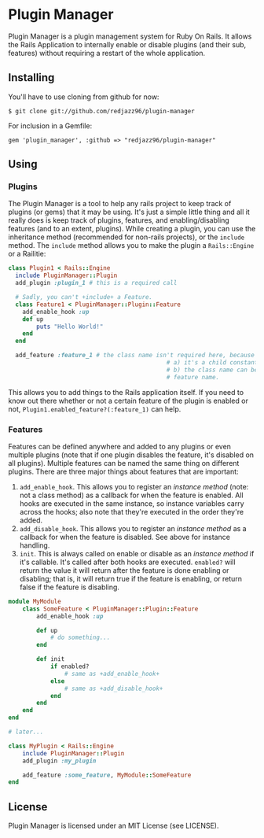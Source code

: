 # Plugin Manager #
Plugin Manager is a plugin management system for Ruby On Rails.  It allows the Rails Application to internally enable or disable plugins (and their sub, features) without requiring a restart of the whole application.

## Installing ##
You'll have to use cloning from github for now:

	$ git clone git://github.com/redjazz96/plugin-manager

For inclusion in a Gemfile:

	gem 'plugin_manager', :github => "redjazz96/plugin-manager"

## Using ##

### Plugins ###
The Plugin Manager is a tool to help any rails project to keep track of plugins (or gems) that it may be using.  It's just a simple little thing and all it really does is keep track of plugins, features, and enabling/disabling features (and to an extent, plugins).  While creating a plugin, you can use the inheritance method (recommended for non-rails projects), or the `include` method.  The `include` method allows you to make the plugin a `Rails::Engine` or a Railitie:

```Ruby
class Plugin1 < Rails::Engine
  include PluginManager::Plugin
  add_plugin :plugin_1 # this is a required call

  # Sadly, you can't +include+ a Feature.
  class Feature1 < PluginManager::Plugin::Feature
  	add_enable_hook :up
  	def up
  		puts "Hello World!"
  	end
  end

  add_feature :feature_1 # the class name isn't required here, because
  											 # a) it's a child constant of Plugin1 and
  											 # b) the class name can be inferred by the
  											 # feature name.
```

This allows you to add things to the Rails application itself.  If you need to know out there whether or not a certain feature of the plugin is enabled or not, `Plugin1.enabled_feature?(:feature_1)` can help.

### Features ###
Features can be defined anywhere and added to any plugins or even multiple plugins (note that if one plugin disables the feature, it's disabled on all plugins).  Multiple features can be named the same thing on different plugins.  There are three major things about features that are important:

1. `add_enable_hook`.  This allows you to register an _instance method_ (note: not a class method) as a callback for when the feature is enabled.  All hooks are executed in the same instance, so instance variables carry across the hooks; also note that they're executed in the order they're added.
2. `add_disable_hook`.  This allows you to register an _instance method_ as a callback for when the feature is disabled.  See above for instance handling.
3. `init`.  This is always called on enable or disable as an _instance method_ if it's callable.  It's called after both hooks are executed.  `enabled?` will return the value it will return after the feature is done enabling or disabling; that is, it will return true if the feature is enabling, or return false if the feature is disabling.

```Ruby
module MyModule
	class SomeFeature < PluginManager::Plugin::Feature
		add_enable_hook :up

		def up
			# do something...
		end

		def init
			if enabled?
				# same as +add_enable_hook+
			else
				# same as +add_disable_hook+
			end
		end
	end
end

# later...

class MyPlugin < Rails::Engine
	include PluginManager::Plugin
	add_plugin :my_plugin

	add_feature :some_feature, MyModule::SomeFeature
end

```

## License ##
Plugin Manager is licensed under an MIT License (see LICENSE).
